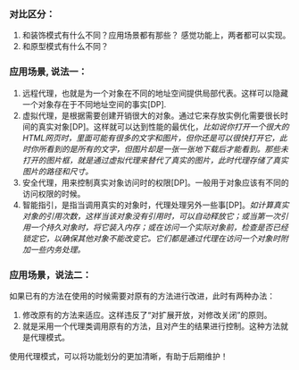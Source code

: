 ### 对比区分：
1. 和装饰模式有什么不同？应用场景都有那些？   感觉功能上，两者都可以实现。
2. 和原型模式有什么不同？

### 应用场景, 说法一：
1. 远程代理，也就是为一个对象在不同的地址空间提供局部代表。这样可以隐藏一个对象存在于不同地址空间的事实[DP].
2. 虚拟代理，是根据需要创建开销很大的对象。通过它来存放实例化需要很长时间的真实对象[DP]。这样就可以达到性能的最优化，*比如说你打开一个很大的HTML网页时，里面可能有很多的文字和图片，但你还是可以很快打开它，此时你所看到的是所有的文字，但图片却是一张一张地下载后才能看到。那些未打开的图片框，就是通过虚拟代理来替代了真实的图片，此时代理存储了真实图片的路径和尺寸。*
3. 安全代理，用来控制真实对象访问时的权限[DP]。一般用于对象应该有不同的访问权限的时候。
4. 智能指引，是指当调用真实的对象时，代理处理另外一些事[DP]。*如计算真实对象的引用次数，这样当该对象没有引用时，可以自动释放它；或当第一次引用一个持久对象时，将它装入内存；或在访问一个实际对象前，检查是否已经锁定它，以确保其他对象不能改变它。它们都是通过代理在访问一个对象时附加一些内务处理。*

### 应用场景，说法二：
如果已有的方法在使用的时候需要对原有的方法进行改进，此时有两种办法：
1. 修改原有的方法来适应。这样违反了“对扩展开放，对修改关闭”的原则。
2. 就是采用一个代理类调用原有的方法，且对产生的结果进行控制。这种方法就是代理模式。

使用代理模式，可以将功能划分的更加清晰，有助于后期维护！
